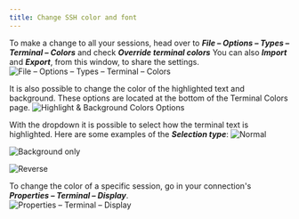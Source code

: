 ```yaml
---
title: Change SSH color and font
---
```

To make a change to all your sessions, head over to ***File – Options – Types – Terminal – Colors*** and check ***Override terminal colors*** You can also ***Import*** and ***Export***, from this window, to share the settings.  
![File – Options – Types – Terminal – Colors](https://webdevolutions.azureedge.net/docs/en/kb/KB4131.png)

It is also possible to change the color of the highlighted text and background. These options are located at the bottom of the Terminal Colors page.
![Highlight & Background Colors Options](https://webdevolutions.azureedge.net/docs/en/kb/KB0001.png)

With the dropdown it is possible to select how the terminal text is highlighted. Here are some examples of the ***Selection type***:
![Normal](https://webdevolutions.azureedge.net/docs/en/kb/KB0002.png)

![Background only](https://webdevolutions.azureedge.net/docs/en/kb/KB0003.png)

![Reverse](https://webdevolutions.azureedge.net/docs/en/kb/KB0004.png)

To change the color of a specific session, go in your connection's ***Properties – Terminal – Display***.  
![Properties – Terminal – Display](https://webdevolutions.azureedge.net/docs/en/kb/KB4132.png)
